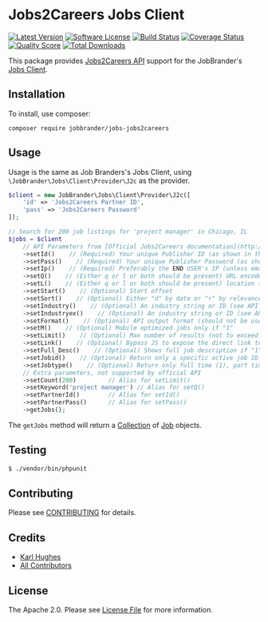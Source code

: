 # Jobs2Careers Jobs Client

[![Latest Version](https://img.shields.io/github/release/JobBrander/jobs-jobs2careers.svg?style=flat-square)](https://github.com/JobBrander/jobs-jobs2careers/releases)
[![Software License](https://img.shields.io/badge/license-APACHE%202.0-brightgreen.svg?style=flat-square)](LICENSE.md)
[![Build Status](https://img.shields.io/travis/JobBrander/jobs-jobs2careers/master.svg?style=flat-square&1)](https://travis-ci.org/JobBrander/jobs-jobs2careers)
[![Coverage Status](https://img.shields.io/scrutinizer/coverage/g/JobBrander/jobs-jobs2careers.svg?style=flat-square)](https://scrutinizer-ci.com/g/JobBrander/jobs-jobs2careers/code-structure)
[![Quality Score](https://img.shields.io/scrutinizer/g/JobBrander/jobs-jobs2careers.svg?style=flat-square)](https://scrutinizer-ci.com/g/JobBrander/jobs-jobs2careers)
[![Total Downloads](https://img.shields.io/packagist/dt/jobbrander/jobs-jobs2careers.svg?style=flat-square)](https://packagist.org/packages/jobbrander/jobs-jobs2careers)

This package provides [Jobs2Careers API](http://api.jobs2careers.com/api/spec.pdf)
support for the JobBrander's [Jobs Client](https://github.com/JobBrander/jobs-common).

## Installation

To install, use composer:

```
composer require jobbrander/jobs-jobs2careers
```

## Usage

Usage is the same as Job Branders's Jobs Client, using `\JobBrander\Jobs\Client\Provider\J2c` as the provider.

```php
$client = new JobBrander\Jobs\Client\Provider\J2c([
    'id' => 'Jobs2Careers Partner ID',
    'pass' => 'Jobs2Careers Password'
]);

// Search for 200 job listings for 'project manager' in Chicago, IL
$jobs = $client
    // API Parameters from [Official Jobs2Careers documentation](http://api.jobs2careers.com/api/spec.pdf)
    ->setId()    // (Required) Your unique Publisher ID (as shown in the Feed Manager)
    ->setPass()    // (Required) Your unique Publisher Password (as shown in your Feed Manager)
    ->setIp()    // (Required) Preferably the END USER's IP (unless email)
    ->setQ()    // (Either q or l or both should be present) URL encoded query string (keyword)
    ->setL()    // (Either q or l or both should be present) location (city, state, zip, etc)
    ->setStart()    // (Optional) Start offset
    ->setSort()    // (Optional) Either "d" by date or "r" by relevance, defaults to "r"
    ->setIndustry()    // (Optional) An industry string or ID (see API docs) to include
    ->setIndustryex()    // (Optional) An industry string or ID (see API docs) to exclude
    ->setFormat()    // (Optional) API output format (should not be used)
    ->setM()    // (Optional) Mobile optimized jobs only if "1"
    ->setLimit()    // (Optional) Max number of results (not to exceed 200). Defaults to 10
    ->setLink()    // (Optional) Bypass JS to expose the direct link to the listing
    ->setFull_Desc()    // (Optional) Shows full job description if "1"
    ->setJobid()    // (Optional) Return only a specific active job ID
    ->setJobtype()    // (Optional) Return only full time (1), part time (2), or gigs (4). Can have 1 or more values
    // Extra parameters, not supported by official API
    ->setCount(200)         // Alias for setLimit()
    ->setKeyword('project manager') // Alias for setQ()
    ->setPartnerId()        // Alias for setId()
    ->setPartnerPass()      // Alias for setPass()
    ->getJobs();
```

The `getJobs` method will return a [Collection](https://github.com/JobBrander/jobs-common/blob/master/src/Collection.php) of [Job](https://github.com/JobBrander/jobs-common/blob/master/src/Job.php) objects.

## Testing

``` bash
$ ./vendor/bin/phpunit
```

## Contributing

Please see [CONTRIBUTING](https://github.com/jobbrander/jobs-jobs2careers/blob/master/CONTRIBUTING.md) for details.


## Credits

- [Karl Hughes](https://github.com/karllhughes)
- [All Contributors](https://github.com/jobbrander/jobs-jobs2careers/contributors)


## License

The Apache 2.0. Please see [License File](https://github.com/jobbrander/jobs-jobs2careers/blob/master/LICENSE) for more information.
